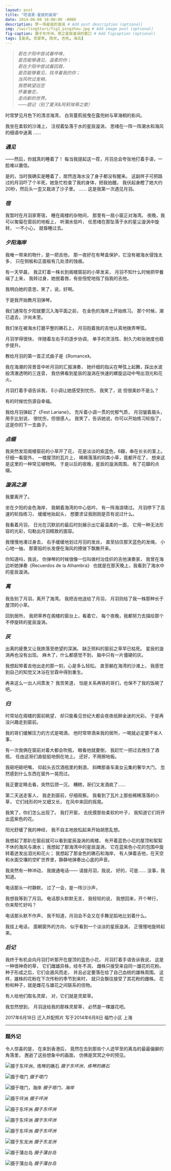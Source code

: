 ```yaml
---
layout: post
title: "呓语录·星辰的漩涡"
date: 2014-06-08 18:00:00 -0000
description: 梦一场星辰的漩涡 # Add post description (optional)
img: /swirlingStars/fig1_pingzhou.jpg # Add image post (optional)
fig-caption: 摄于东坪洲，夜之星辰漩涡的窗口 # Add figcaption (optional)
tags: [漩涡, 灵犀草, 隐世, 吉他, 海岛]
---
```


<!-- ![摄于东坪洲，夜之星辰漩涡的窗口](/img/swirlingStars/fig1_pingzhou.jpg) -->
>_若在夕阳中尝试着呼唤，\
是否能够遇见，温柔的你；\
若在夕阳中尝试着回首，\
是否能够看见，找寻着我的你；\
当风吹过发梢，\
我愿眺望远空 \
怀着眷恋，\
走向新的世界。\
——题记（别了夏天&阿莉埃蒂之歌）_

时常梦见月色下的清凉海湾，
白背蔓荊摇曳在露兜树与草海桐的影间。

我坐在柔软的沙滩上，
注视着坠落于水的星辰漩涡，
思绪在一阵一阵潮水和海风的细语中迷离
……


### _遇见_
——然后，你就真的睡着了！
每当我提起这一茬，月羽总会夸张地打着手语，一脸难以置信。

是的，当时我确实是睡着了，居然连海水没了身子都没有醒来。
这副样子可把路过的月羽吓了个半死，她急忙检查了我的身体，把我拍醒。
我伏起身瞪了她大约20秒，然后头一歪又栽进了沙子里。
……
这是我第一次遇见月羽。



### _宿_
我暂时在月羽家寄宿，
睡在阁楼的杂物间，
那里有一扇小窗正对海湾。
夜晚，我可以匍匐在窗前的地板上，
听潮水低吟，
任思绪在那坠落于水的星尘漩涡中旋转，
一不小心，
就昏睡过去。





### _夕阳海岸_
我唯一带来的物什，是一把吉他，
那一夜好在有琴盒保护，它没有被海水侵蚀太多，
只在侧板和正面板有几处漆的蚀痕。

有一天早晨，
我正盯着一株长到阁楼窗前的小草发呆，
月羽不知什么时候把早餐端了上来，
我转过身，她抿着唇，有些忸怩地指了指我的吉他。

我明白她的意思，笑了，说，好啊。

于是我开始教月羽弹琴。

我们通常在夕阳就要沉入海平面之前，
在金色的海岸上开始练习。
那个时候，潮已退去，汐尚未至。

我们坐在被海水打磨平整的礁石上，
月羽抱着我的吉他认真地拨弄琴弦。

月羽学得很快，
伴随着左右手的逐步协调，
单手的灵活性、耐久力和张驰度也稳步提升。

教给月羽的第一首正式曲子是《Romance》。

我在海潮的背景音中听月羽的汇报演奏，
她纤细的指尖在琴弦上起舞，踩出水波般清澈透明的三连音，
我仿佛看到星辰的漩涡在快速的螺旋运动中甩出泪光和花火。

月羽打着手语告诉我，
E小调让她感受到忧伤，
我笑了，说
但很美妙不是么？

有的时候忧伤源自幸福。

我给月羽弹起了《Fest Lariane》，
充斥着小调一贯的忧郁气质，
月羽皱着眉头，用手比划说，
很忧伤，但很感人。
我笑了，告诉她说，你可以开始练习轮指了，
这是你的下一支曲子。



### _点缀_
我突然发现阁楼窗前的小草开了花，
花是淡淡的紫蓝色，6瓣，串在长长的茎上。
仔细一看窗外，
一楼屋顶的瓦片上，
稀稀落落的同类小草，竟都开花了，
想来这是这里的一种常见植物啊。
于是以后的夜晚，星辰的漩涡周围，
有了花瓣的点缀。

### _漩涡之源_
我要离开了。

坐在夕阳的金色海岸，
我朝着海湾的中心低吟，
有一阵海浪啸过。
月羽停下了高速的轮指练习，
缓缓地抬起头， 
想要求证我刚刚是否有说过什么。

我看着月羽，
日光在沉默前的最后时刻展示出它最温柔的一面，
它用一种无法形容的光彩，勾勒出月羽精致的面容。

我慢慢地凑过身去，
右手缓缓地划过月羽的发丝，
直至拈住那天蓝色的发绳，
小心地一抽，
那雾般的长发便在海风的撩拨下飘散开来。

你知道吗，我说，
你弹琴的时候很像一位叫做村治佳织的吉他演奏家，
我曾在海边听她弹奏《Recuerdos de la Alhambra》
也就是在那天晚上，我看到了海水中的星辰漩涡。

### _离_
我告别了月羽，离开了海湾。
我把吉他送给了月羽，
月羽则给了我一株那种长于屋顶的小草。

回到居所，
我把草养在阁楼的窗台上，看着它，
每个夜晚，我都努力去描绘那个不停旋转的星辰漩涡。

### _灰_
出离的疲惫又让我跌落至绝望的深渊。
缺乏照料的窗前之草早已枯死。
星辰的漩涡再也没有出现。
麻木了，什么都感觉不到，
脑中只有一片僵硬的灰。

我想起带着吉他出走的那一刻，心是多么轻松。
直至躺在海湾的沙滩上，
我感觉到自己的知觉又沐浴在甘霖中得到重生。

再来这么一出人间蒸发？
我苦笑道，
怕是关系再铁的哥们，也保不了我的饭碗了吧。

### _归_
时常站在阁楼的窗前眺望，
却只能看见世纪大都会夜夜纸醉金迷的光彩。
于是再没兴趣走到窗前。

我的哥们缓解压力的方式是喝酒，
他时常带酒来我的居所，一喝就必定要不省人事，

有一次我俩在窗前对着大都会吹瓶，
眼看他就要倒，
我赶忙一把过去拽住了酒瓶，
任由这哥们直挺挺地倒在地上。
还好，不用擦地板。

我砸吧砸吧嘴，
仰起头去饮酒瓶里的剩酒，
斜睥那香车美女云集的奢华大门，
忽然感到什么东西在窗外一晃而过。

我正要定睛去看，突然后颈一沉，
糟糕，哥们又发酒疯了……
 

第二天送走客人，
我走到窗前，仔细观察。
我看到了瓦片上那些稀稀落落的小草，
它们线形的叶又细又长，
在风中来回的摇晃。

我笑了，你们怎么出现了。
我打开窗，
去抚摸那些柔软的叶子，
我知道它们将开出蓝紫色的花。

阳光舒缓了我的神经，
我不自主地放松起来开始胡思乱想。

我想起了那趴在窗前就可以看到星辰漩涡的阁楼，
有开着蓝色小花的屋顶和絮絮不休的海风与潮水；
我想起了那海湾中的星辰漩涡，
它在蓝紫色小花的包围中旋转着迸发出泪光和花火；
我想起了那金色的礁石和海岸，
有人弹着吉他，在天空和水面交壤的空旷世界里，静静地弹奏出心底的声音。

我突然有一种冲动，
我拨通电话——
请接月羽，我说，
好的，可是……
没事，我知道。

电话那头一时静默，
过了一会，是一阵沙沙声，

我想我等到了月羽。
电话那头默默无言，
我轻轻的说，
我想回来，开个琴行，
你来帮忙好吗？

电话那头默不作声，
我不知道，月羽会不会又在手舞足蹈地比划着什么。

我挂上电话，
面朝窗外的方向，
似乎看到一个淡淡的星辰漩涡，
正慢慢地旋转起来。


### _后记_
我终于有机会向月羽打听那开在屋顶的蓝色小花，
月羽打着手语告诉我说，
这是一种很神奇的草，
它们雌雄异株，经冬不凋，
雌株只接受来自同一雄花的花粉。
种子形成之后，它们会遁风而走，
并且必定要落在给了自己血统的雄株周围。
这样，雄株的花粉在下次传粉的季节到来时，
就只会飘往接受了其花粉的雌株。
花粉和种子，就是雌花与雄花之间联系的信物。

有人给他们取名灵犀，
对，它们就是灵犀草。

我忽然想到，
月羽送给我的那株灵犀草，
必然是一棵雄花吧。



2017年6月18日 迁入并配照片
写于2014年6月8日 
福竹小区 上海

---
### 题外记
令人惊喜的是，
在来到香港后，
竟然在去到那些个人迹罕至的离岛的最最偏僻的角落里，
邂逅了这些想象中的画面，
仿佛是冥冥之中的预见。

![摄于东坪洲，练琴的礁石](/img/swirlingStars/fig2_pingzhou2.jpg)
*摄于东坪洲，练琴的礁石*

![摄于塔门](/img/swirlingStars/fig3_tamencoast.jpg)
*摄于塔门*

![摄于塔门，海岸](/img/swirlingStars/fig4_tamencoast2.jpg)
*摄于塔门，海岸*

![摄于坪洲](/img/swirlingStars/fig5_pingzhou3.jpg)
*摄于坪洲*

![摄于东坪洲](/img/swirlingStars/fig6_dongpingzhou.jpg)
*摄于东坪洲*

![摄于东坪洲](/img/swirlingStars/fig7_dongpingzhou.jpg)
*摄于东坪洲*

![摄于东坪洲](/img/swirlingStars/fig8_dongpingzhou.jpg)
*摄于东坪洲*

![摄于东龙洲](/img/swirlingStars/fig9_donglongzhou.jpg)
*摄于东龙洲*

![摄于蒲台岛](/img/swirlingStars/fig10_potai.jpg)
*摄于蒲台岛*

![摄于蒲台岛](/img/swirlingStars/fig11_potai.jpg)
*摄于蒲台岛*
